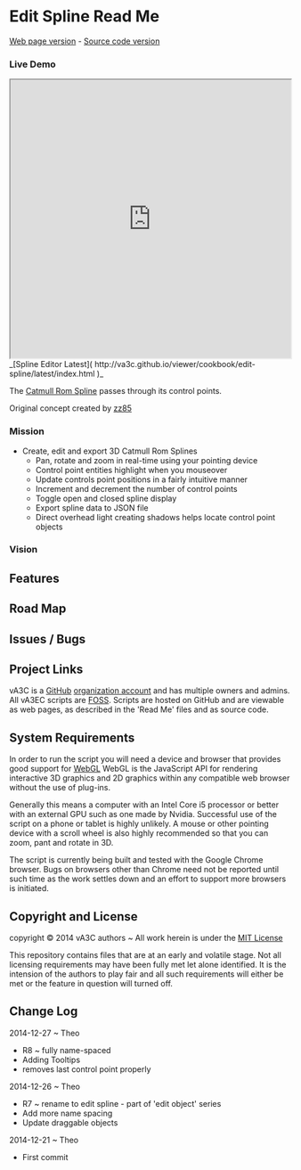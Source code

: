 Edit Spline Read Me
===
[Web page version]( http://va3c.github.io/viewer/cookbook/edit-spline/ ) - 
[Source code version]( https://github.com/va3c/viewer/tree/gh-pages/cookbook/edit-spline/ )


### Live Demo

<iframe src="http://va3c.github.io/viewer/cookbook/edit-spline/latest/index.html" width=100% height=500px class='overview' >
There is an `iframe` here. It is not visible when viewed on github.com. To view, please see 'Project Links' below.
</iframe>
_[Spline Editor Latest]( http://va3c.github.io/viewer/cookbook/edit-spline/latest/index.html )_  


The [Catmull Rom Spline](  http://en.wikipedia.org/wiki/Cubic_Hermite_spline#Catmull.E2.80.93Rom_spline ) passes through its control points.

Original concept created by [zz85]( https://github.com/zz85/ThreeLabs/blob/master/spline3editor.html )


### Mission  
<!-- a statement of a rationale, applicable now as well as in the future -->

* Create, edit and export 3D Catmull Rom Splines 
	* Pan, rotate and zoom in real-time using your pointing device
	* Control point entities highlight when you mouseover
	* Update controls point positions in a fairly intuitive manner
	* Increment and decrement the number of control points
	* Toggle open and closed spline display
	* Export spline data to JSON file
	* Direct overhead light creating shadows helps locate control point objects

### Vision  
<!--  a descriptive picture of a desired future state -->


## Features
<!-- and benefits -->


## Road Map


## Issues / Bugs


## Project Links
vA3C is a [GitHub]( http://github.com) [organization account]( https://help.github.com/articles/what-s-the-difference-between-user-and-organization-accounts ) and has multiple owners and admins. 
All vA3EC scripts are [FOSS]( https://en.wikipedia.org/wiki/Free_and_open-source_software ).
Scripts are hosted on GitHub and are viewable as web pages, as described in the 'Read Me' files and as source code.

## System Requirements

In order to run the script you will need a device and browser that provides good support for [WebGL](http://get.webgl.org/)
WebGL is the JavaScript API for rendering interactive 3D graphics and 2D graphics within any compatible web browser without the use of plug-ins. 

Generally this means a computer with an Intel Core i5 processor or better with an external GPU such as one made by Nvidia. 
Successful use of the script on a phone or tablet is highly unlikely. 
A mouse or other pointing device with a scroll wheel is also highly recommended so that you can zoom, pant and rotate in 3D.
 
The script is currently being built and tested with the Google Chrome browser. 
Bugs on browsers other than Chrome need not be reported until such time as the work settles down and an effort to support more browsers is initiated.


## Copyright and License

copyright &copy; 2014 vA3C authors ~ 
All work herein is under the [MIT License]( http://jaanga.github.io/libs/jaanga-copyright-and-mit-license.md )

This repository contains files that are at an early and volatile stage. Not all licensing requirements may have been fully met let alone identified. It is the intension of the authors to play fair and all such requirements will either be met or the feature in question will turned off.


## Change Log

2014-12-27 ~ Theo

* R8 ~ fully name-spaced
* Adding Tooltips
* removes last control point properly


2014-12-26 ~ Theo

* R7 ~ rename to edit spline - part of 'edit object' series
* Add more name spacing
* Update draggable objects


2014-12-21 ~ Theo

* First commit